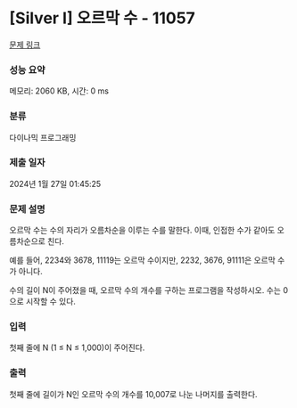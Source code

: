 # [Silver I] 오르막 수 - 11057 

[문제 링크](https://www.acmicpc.net/problem/11057) 

### 성능 요약

메모리: 2060 KB, 시간: 0 ms

### 분류

다이나믹 프로그래밍

### 제출 일자

2024년 1월 27일 01:45:25

### 문제 설명

<p>오르막 수는 수의 자리가 오름차순을 이루는 수를 말한다. 이때, 인접한 수가 같아도 오름차순으로 친다.</p>

<p>예를 들어, 2234와 3678, 11119는 오르막 수이지만, 2232, 3676, 91111은 오르막 수가 아니다.</p>

<p>수의 길이 N이 주어졌을 때, 오르막 수의 개수를 구하는 프로그램을 작성하시오. 수는 0으로 시작할 수 있다.</p>

### 입력 

 <p>첫째 줄에 N (1 ≤ N ≤ 1,000)이 주어진다.</p>

### 출력 

 <p>첫째 줄에 길이가 N인 오르막 수의 개수를 10,007로 나눈 나머지를 출력한다.</p>

